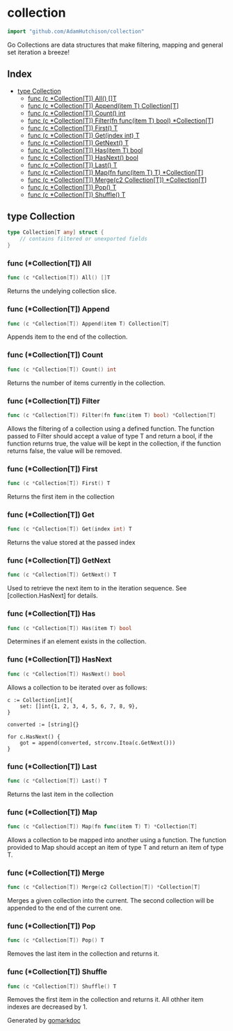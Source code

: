 <!-- Code generated by gomarkdoc. DO NOT EDIT -->

# collection

```go
import "github.com/AdamHutchison/collection"
```

Go Collections are data structures that make filtering, mapping and general set iteration a breeze\!

## Index

- [type Collection](<#type-collection>)
  - [func (c *Collection[T]) All() []T](<#func-collectiont-all>)
  - [func (c *Collection[T]) Append(item T) Collection[T]](<#func-collectiont-append>)
  - [func (c *Collection[T]) Count() int](<#func-collectiont-count>)
  - [func (c *Collection[T]) Filter(fn func(item T) bool) *Collection[T]](<#func-collectiont-filter>)
  - [func (c *Collection[T]) First() T](<#func-collectiont-first>)
  - [func (c *Collection[T]) Get(index int) T](<#func-collectiont-get>)
  - [func (c *Collection[T]) GetNext() T](<#func-collectiont-getnext>)
  - [func (c *Collection[T]) Has(item T) bool](<#func-collectiont-has>)
  - [func (c *Collection[T]) HasNext() bool](<#func-collectiont-hasnext>)
  - [func (c *Collection[T]) Last() T](<#func-collectiont-last>)
  - [func (c *Collection[T]) Map(fn func(item T) T) *Collection[T]](<#func-collectiont-map>)
  - [func (c *Collection[T]) Merge(c2 Collection[T]) *Collection[T]](<#func-collectiont-merge>)
  - [func (c *Collection[T]) Pop() T](<#func-collectiont-pop>)
  - [func (c *Collection[T]) Shuffle() T](<#func-collectiont-shuffle>)


## type Collection

```go
type Collection[T any] struct {
    // contains filtered or unexported fields
}
```

### func \(\*Collection\[T\]\) All

```go
func (c *Collection[T]) All() []T
```

Returns the undelying collection slice.

### func \(\*Collection\[T\]\) Append

```go
func (c *Collection[T]) Append(item T) Collection[T]
```

Appends item to the end of the collection.

### func \(\*Collection\[T\]\) Count

```go
func (c *Collection[T]) Count() int
```

Returns the number of items currently in the collection.

### func \(\*Collection\[T\]\) Filter

```go
func (c *Collection[T]) Filter(fn func(item T) bool) *Collection[T]
```

Allows the filtering of a collection using a defined function. The function passed to Filter should accept a value of type T and return a bool, if the function returns true, the value will be kept in the collection, if the function returns false, the value will be removed.

### func \(\*Collection\[T\]\) First

```go
func (c *Collection[T]) First() T
```

Returns the first item in the collection

### func \(\*Collection\[T\]\) Get

```go
func (c *Collection[T]) Get(index int) T
```

Returns the value stored at the passed index

### func \(\*Collection\[T\]\) GetNext

```go
func (c *Collection[T]) GetNext() T
```

Used to retrieve the next item to in the iteration sequence. See \[collection.HasNext\] for details.

### func \(\*Collection\[T\]\) Has

```go
func (c *Collection[T]) Has(item T) bool
```

Determines if an element exists in the collection.

### func \(\*Collection\[T\]\) HasNext

```go
func (c *Collection[T]) HasNext() bool
```

Allows a collection to be iterated over as follows:

```
c := Collection[int]{
	set: []int{1, 2, 3, 4, 5, 6, 7, 8, 9},
}

converted := [string]{}

for c.HasNext() {
	got = append(converted, strconv.Itoa(c.GetNext()))
}
```

### func \(\*Collection\[T\]\) Last

```go
func (c *Collection[T]) Last() T
```

Returns the last item in the collection

### func \(\*Collection\[T\]\) Map

```go
func (c *Collection[T]) Map(fn func(item T) T) *Collection[T]
```

Allows a collection to be mapped into another using a function. The function provided to Map should accept an item of type T and return an item of type T.

### func \(\*Collection\[T\]\) Merge

```go
func (c *Collection[T]) Merge(c2 Collection[T]) *Collection[T]
```

Merges a given collection into the current. The second collection will be appended to the end of the current one.

### func \(\*Collection\[T\]\) Pop

```go
func (c *Collection[T]) Pop() T
```

Removes the last item in the collection and returns it.

### func \(\*Collection\[T\]\) Shuffle

```go
func (c *Collection[T]) Shuffle() T
```

Removes the first item in the collection and returns it. All othher item indexes are decreased by 1.



Generated by [gomarkdoc](<https://github.com/princjef/gomarkdoc>)

